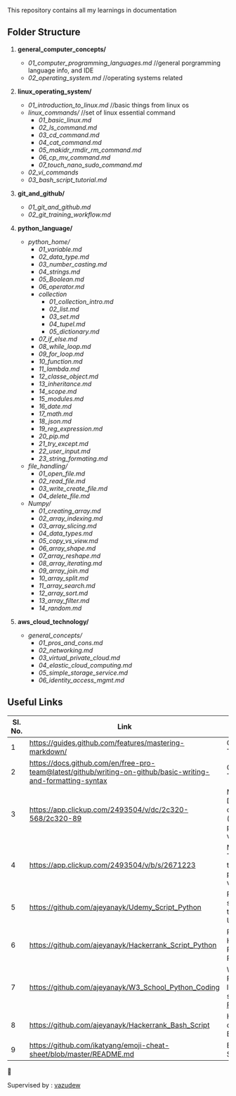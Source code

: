 This repository contains all my learnings in documentation 

## Folder Structure
1. **general_computer_concepts/**
    * *01_computer_programming_languages.md*    //general porgramming language info, and IDE
    * *02_operating_system.md*                  //operating systems related

2. **linux_operating_system/**
    * *01_introduction_to_linux.md*             //basic things from linux os
    * *linux_commands/*                     //set of linux essential command
      * *01_basic_linux.md*
      * *02_ls_command.md*
      * *03_cd_command.md*
      * *04_cat_command.md*
      * *05_makidr_rmdir_rm_command.md*
      * *06_cp_mv_command.md*
      * *07_touch_nano_sudo_command.md*
    * *02_vi_commands*
    * *03_bash_script_tutorial.md*
  
3.  **git_and_github/**
    * *01_git_and_github.md*
    * *02_git_training_workflow.md*
  
 4.  **python_language/**
      * *python_home/*
        * *01_variable.md*
        * *02_data_type.md*
		* *03_number_casting.md*
		* *04_strings.md*
        * *05_Boolean.md*
        * *06_operator.md*
		* *collection*
			* *01_collection_intro.md*
			* *02_list.md*
			* *03_set.md*
			* *04_tupel.md*
			* *05_dictionary.md*
		* *07_if_else.md*
		* *08_while_loop.md*
		* *09_for_loop.md*
		* *10_function.md*
		* *11_lambda.md*
		* *12_classe_object.md*
		* *13_inheritance.md*
		* *14_scope.md*
		* *15_modules.md*
		* *16_date.md*
		* *17_math.md*
		* *18_json.md*
		* *19_reg_expression.md*
		* *20_pip.md*
		* *21_try_except.md*
		* *22_user_input.md*
		* *23_string_formating.md*
      * *file_handling/*
        * *01_open_file.md*
        * *02_read_file.md*
        * *03_write_create_file.md*
		* *04_delete_file.md*
      * *Numpy/*
        * *01_creating_array.md*
        * *02_array_indexing.md*
		* *03_array_slicing.md*
		* *04_data_types.md*
		* *05_copy_vs_view.md*
		* *06_array_shape.md*
		* *07_array_reshape.md*
		* *08_array_iterating.md*
		* *09_array_join.md*
		* *10_array_split.md*
		* *11_array_search.md*
		* *12_array_sort.md*
		* *13_array_filter.md*
		* *14_random.md*
5. **aws_cloud_technology/**
    * *general_concepts/*
      * *01_pros_and_cons.md*
      * *02_networking.md*
	  * *03_virtual_private_cloud.md*
	  * *04_elastic_cloud_computing.md*
	  * *05_simple_storage_service.md*
	  * *06_identity_access_mgmt.md*

##  Useful Links

| **Sl. No.** | **Link** | **Remarks** |
----------|--------------|--------------
1| https://guides.github.com/features/mastering-markdown/ | Git Hub Tutorial 
2| https://docs.github.com/en/free-pro-team@latest/github/writing-on-github/basic-writing-and-formatting-syntax  | Git Hub Tutorial
3| https://app.clickup.com/2493504/v/dc/2c320-568/2c320-89 | My Documentation on Clickup (need permission to view)
4| https://app.clickup.com/2493504/v/b/s/2671223 | My Clickup Task list for training (need permission to view)
5| https://github.com/ajeyanayk/Udemy_Script_Python | Repository of scripts, going through Udemy Course 
6| https://github.com/ajeyanayk/Hackerrank_Script_Python | Repository of Hackerrank Puzzles with Python
7| https://github.com/ajeyanayk/W3_School_Python_Coding | W3 School Python learning and scripts [W3-Python](https://www.w3schools.com/python/)
8| https://github.com/ajeyanayk/Hackerrank_Bash_Script | Hackerrank challenges in Bash scripting
9| https://github.com/ikatyang/emoji-cheat-sheet/blob/master/README.md | Emoji Cheat Sheet

:rocket:

Supervised by : [vazudew](vazudew@gmail.com)



  


